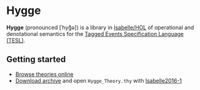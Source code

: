Hygge
===================

**Hygge** (pronounced [ˈhyɡ̊ə]) is a library in [Isabelle/HOL](http://isabelle.in.tum.de/) of operational and denotational semantics for the [Tagged Events Specification Language (TESL)](http://wwwdi.supelec.fr/software/TESL/).

Getting started
-------------------
 - [Browse theories online](https://heron-solver.github.io/hygge)
 - [Download archive](https://github.com/heron-solver/hygge/archive/master.zip) and open `Hygge_Theory.thy` with [Isabelle2016-1](http://isabelle.in.tum.de/installation.html)
